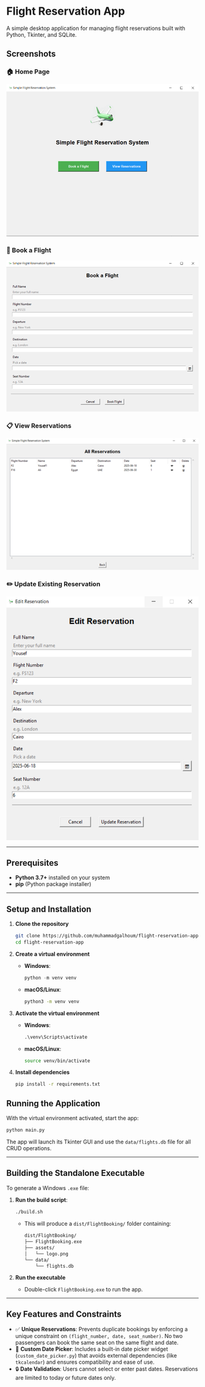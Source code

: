 # Flight Reservation App

A simple desktop application for managing flight reservations built with Python, Tkinter, and SQLite.

## Screenshots

### 🏠 Home Page

![Home](assets/screenshots/home.png)

### 🛫 Book a Flight

![Booking](assets/screenshots/booking.png)

### 📋 View Reservations

![Reservations](assets/screenshots/reservations.png)

### ✏️ Update Existing Reservation

![Update Reservation](assets/screenshots/update_reservation.png)

---

## Prerequisites

* **Python 3.7+** installed on your system  
* **pip** (Python package installer)

---

## Setup and Installation

1. **Clone the repository**

   ```bash
   git clone https://github.com/muhammadgalhoum/flight-reservation-app.git
   cd flight-reservation-app


2. **Create a virtual environment**

   * **Windows**:

     ```powershell
     python -m venv venv
     ```

   * **macOS/Linux**:

     ```bash
     python3 -m venv venv
     ```

3. **Activate the virtual environment**

   * **Windows**:

     ```cmd
     .\venv\Scripts\activate
     ```

   * **macOS/Linux**:

     ```bash
     source venv/bin/activate
     ```

4. **Install dependencies**

   ```bash
   pip install -r requirements.txt
   ```

## Running the Application

With the virtual environment activated, start the app:

```bash
python main.py
```

The app will launch its Tkinter GUI and use the `data/flights.db` file for all CRUD operations.

---

## Building the Standalone Executable

To generate a Windows `.exe` file:

1. **Run the build script**:

   ```bash
   ./build.sh
   ```

   * This will produce a `dist/FlightBooking/` folder containing:

     ```text
     dist/FlightBooking/
     ├── FlightBooking.exe
     ├── assets/
     │   └── logo.png
     └── data/
         └── flights.db
     ```

2. **Run the executable**
   * Double-click `FlightBooking.exe` to run the app.

---

## Key Features and Constraints

* ✅ **Unique Reservations**: Prevents duplicate bookings by enforcing a unique constraint on `(flight_number, date, seat_number)`. No two passengers can book the same seat on the same flight and date.
* 📅 **Custom Date Picker**: Includes a built-in date picker widget (`custom_date_picker.py`) that avoids external dependencies (like `tkcalendar`) and ensures compatibility and ease of use.
* 🔒 **Date Validation**: Users cannot select or enter past dates. Reservations are limited to today or future dates only.
